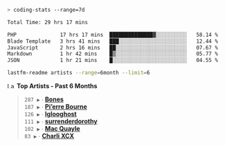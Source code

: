 ```zsh
> coding-stats --range=7d
```

<!--START_SECTION:waka-->

```txt
Total Time: 29 hrs 17 mins

PHP              17 hrs 17 mins  ██████████████▓░░░░░░░░░░   58.14 %
Blade Template   3 hrs 41 mins   ███░░░░░░░░░░░░░░░░░░░░░░   12.44 %
JavaScript       2 hrs 16 mins   ██░░░░░░░░░░░░░░░░░░░░░░░   07.67 %
Markdown         1 hr 42 mins    █▒░░░░░░░░░░░░░░░░░░░░░░░   05.77 %
JSON             1 hr 21 mins    █░░░░░░░░░░░░░░░░░░░░░░░░   04.55 %
```

<!--END_SECTION:waka-->

```zsh
lastfm-readme artists --range=6month --limit=6
```

<!--START_LASTFM_ARTISTS:{"period": "6month", "rows": 6}-->
<a href="https://last.fm" target="_blank"><img src="https://user-images.githubusercontent.com/17434202/215290617-e793598d-d7c9-428f-9975-156db1ba89cc.svg" alt="Last.fm Logo" width="18" height="13"/></a> **Top Artists - Past 6 Months**

> `287 ▶️` ∙ **[Bones](https://www.last.fm/music/Bones)**<br/>
> `187 ▶️` ∙ **[Pi’erre Bourne](https://www.last.fm/music/Pi%E2%80%99erre+Bourne)**<br/>
> `126 ▶️` ∙ **[Iglooghost](https://www.last.fm/music/Iglooghost)**<br/>
> `111 ▶️` ∙ **[surrenderdorothy](https://www.last.fm/music/surrenderdorothy)**<br/>
> `102 ▶️` ∙ **[Mac Quayle](https://www.last.fm/music/Mac+Quayle)**<br/>
> `83 ▶️` ∙ **[Charli XCX](https://www.last.fm/music/Charli+XCX)**<br/>
<!--END_LASTFM_ARTISTS-->
